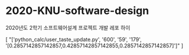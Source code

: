 # 2020-KNU-software-design
2020년도 2학기 소프트웨어설계 프로젝트 개발 레포
하이

[
  "['python_calc/user_taste_update.py', '600', '59', '179', '[0.2857142857142857,0.42857142857142855,0.2857142857142857]']"
]
